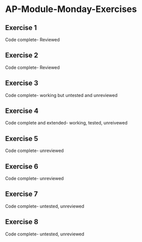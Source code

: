 # AP-Module-Monday-Exercises

## Exercise 1
Code complete- Reviewed

## Exercise 2
Code complete- Reviewed

## Exercise 3
Code complete- working but untested and unreviewed

## Exercise 4
Code complete and extended- working, tested, unreivewed

## Exercise 5
Code complete- unreviewed

## Exercise 6
Code complete- unreviewed

## Exercise 7
Code complete- untested, unreviewed

## Exercise 8
Code complete- untested, unreviewed
